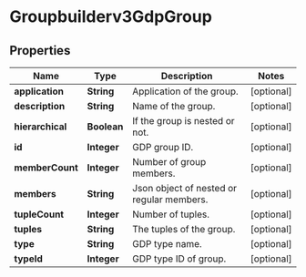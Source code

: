 

# Groupbuilderv3GdpGroup


## Properties

| Name | Type | Description | Notes |
|------------ | ------------- | ------------- | -------------|
|**application** | **String** | Application of the group. |  [optional] |
|**description** | **String** | Name of the group. |  [optional] |
|**hierarchical** | **Boolean** | If the group is nested or not. |  [optional] |
|**id** | **Integer** | GDP group ID. |  [optional] |
|**memberCount** | **Integer** | Number of group members. |  [optional] |
|**members** | **String** | Json object of nested or regular members. |  [optional] |
|**tupleCount** | **Integer** | Number of tuples. |  [optional] |
|**tuples** | **String** | The tuples of the group. |  [optional] |
|**type** | **String** | GDP type name. |  [optional] |
|**typeId** | **Integer** | GDP type ID of group. |  [optional] |



